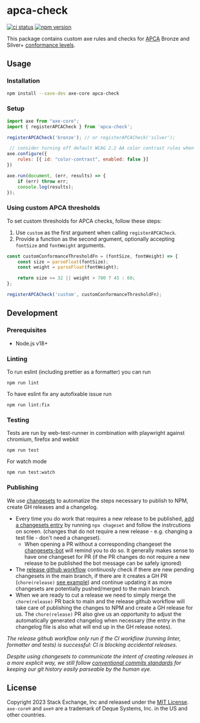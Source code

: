 # apca-check

[![ci status][gh-action-badge]][gh-action-url] [![npm version][npm-badge]][npm-url]

This package contains custom axe rules and checks for [APCA](https://readtech.org/) Bronze and Silver+ [conformance levels](https://readtech.org/ARC/tests/visual-readability-contrast/?tn=criterion).

## Usage

### Installation

```bash
npm install --save-dev axe-core apca-check
```

### Setup

```js
import axe from "axe-core";
import { registerAPCACheck } from 'apca-check';

registerAPCACheck('bronze'); // or registerAPCACheck('silver');

 // consider turning off default WCAG 2.2 AA color contrast rules when using APCA
axe.configure({
    rules: [{ id: "color-contrast", enabled: false }]
})

axe.run(document, (err, results) => {
    if (err) throw err;
    console.log(results);
});
```

### Using custom APCA thresholds

To set custom thresholds for APCA checks, follow these steps:

1. Use `custom` as the first argument when calling `registerAPCACheck`.
1. Provide a function as the second argument, optionally accepting `fontSize` and `fontWeight` arguments.


```js
const customConformanceThresholdFn = (fontSize, fontWeight) => {
    const size = parseFloat(fontSize);
    const weight = parseFloat(fontWeight);

    return size >= 32 || weight > 700 ? 45 : 60;
};

registerAPCACheck('custom', customConformanceThresholdFn);
```

## Development

### Prerequisites

- Node.js v18+

### Linting
To run eslint (including prettier as a formatter) you can run
```
npm run lint
```
To have eslint fix any autofixable issue run
```
npm run lint:fix
```

### Testing

Tests are run by web-test-runner in combination with playwright against chromium, firefox and webkit

```
npm run test
```

For watch mode
```
npm run test:watch
```

### Publishing

We use [changesets](https://github.com/changesets/changesets) to automatize the steps necessary to publish to NPM, create GH releases and a changelog.

- Every time you do work that requires a new release to be published, [add a changesets entry](https://github.com/changesets/changesets/blob/main/docs/adding-a-changeset.md) by running `npx chageset` and follow the instrcutions on screen. (changes that do not require a new release - e.g. changing a test file - don't need a changeset).
  - When opening a PR without a corresponding changeset the [changesets-bot](https://github.com/apps/changeset-bot) will remind you to do so. It generally makes sense to have one changeset for PR (if the PR changes do not require a new release to be published the bot message can be safely ignored)
- The [release github workflow](.github/workflows/release.yml) continuosly check if there are new pending changesets in the main branch, if there are it creates a GH PR (`chore(release)` [see example](https://github.com/StackExchange/apca-check/pull/2)) and continue updating it as more changesets are potentially pushed/merged to the main branch.
- When we are ready to cut a release we need to simply merge the `chore(release)` PR back to main and the release github workflow will take care of publishing the changes to NPM and create a GH release for us. The `chore(release)` PR also give us an opportunity to adjust the automatically generated changelog when necessary (the entry in the changelog file is also what will end up in the GH release notes).

_The release github workflow only run if the CI workflow (running linter, formatter and tests) is successful: CI is blocking accidental releases_.

_Despite using changesets to communicate the intent of creating releases in a more explicit way, we still follow [conventional commits standards](https://www.conventionalcommits.org/en/v1.0.0/) for keeping our git history easily parseable by the human eye._

## License
Copyright 2023 Stack Exchange, Inc and released under the [MIT License](/LICENSE.MD).
`axe-core®` and `axe®` are a trademark of Deque Systems, Inc. in the US and other countries.


[gh-action-url]: https://github.com/StackExchange/apca-check/actions/workflows/CI.yml
[gh-action-badge]: https://github.com/StackExchange/apca-check/actions/workflows/CI.yml/badge.svg?branch=main
[npm-url]: https://npmjs.org/package/apca-check
[npm-badge]: https://img.shields.io/npm/v/apca-check.svg